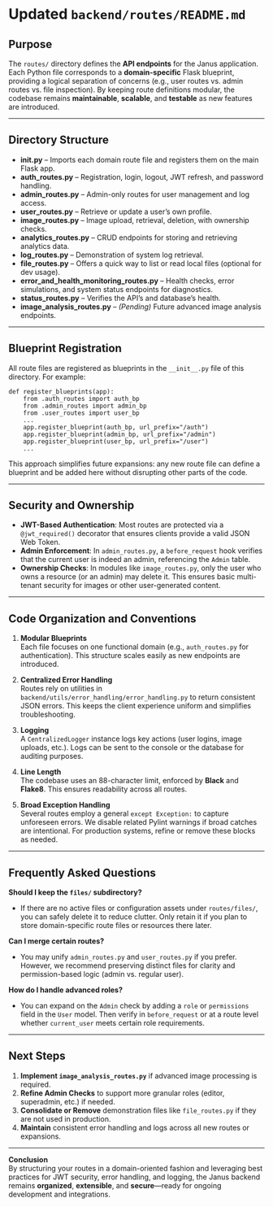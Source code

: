# **Updated `backend/routes/README.md`**

## Purpose

The `routes/` directory defines the **API endpoints** for the Janus application. Each Python file corresponds to a **domain-specific** Flask blueprint, providing a logical separation of concerns (e.g., user routes vs. admin routes vs. file inspection). By keeping route definitions modular, the codebase remains **maintainable**, **scalable**, and **testable** as new features are introduced.

---

## Directory Structure

- **__init__.py** – Imports each domain route file and registers them on the main Flask app.  
- **auth_routes.py** – Registration, login, logout, JWT refresh, and password handling.  
- **admin_routes.py** – Admin-only routes for user management and log access.  
- **user_routes.py** – Retrieve or update a user’s own profile.  
- **image_routes.py** – Image upload, retrieval, deletion, with ownership checks.  
- **analytics_routes.py** – CRUD endpoints for storing and retrieving analytics data.  
- **log_routes.py** – Demonstration of system log retrieval.  
- **file_routes.py** – Offers a quick way to list or read local files (optional for dev usage).  
- **error_and_health_monitoring_routes.py** – Health checks, error simulations, and system status endpoints for diagnostics.  
- **status_routes.py** – Verifies the API’s and database’s health.  
- **image_analysis_routes.py** – *(Pending)* Future advanced image analysis endpoints.


---

## Blueprint Registration

All route files are registered as blueprints in the `__init__.py` file of this directory. For example:

    def register_blueprints(app):
        from .auth_routes import auth_bp
        from .admin_routes import admin_bp
        from .user_routes import user_bp
        ...
        app.register_blueprint(auth_bp, url_prefix="/auth")
        app.register_blueprint(admin_bp, url_prefix="/admin")
        app.register_blueprint(user_bp, url_prefix="/user")
        ...

This approach simplifies future expansions: any new route file can define a blueprint and be added here without disrupting other parts of the code.

---

## Security and Ownership

- **JWT-Based Authentication**: Most routes are protected via a `@jwt_required()` decorator that ensures clients provide a valid JSON Web Token.  
- **Admin Enforcement**: In `admin_routes.py`, a `before_request` hook verifies that the current user is indeed an admin, referencing the `Admin` table.  
- **Ownership Checks**: In modules like `image_routes.py`, only the user who owns a resource (or an admin) may delete it. This ensures basic multi-tenant security for images or other user-generated content.

---

## Code Organization and Conventions

1. **Modular Blueprints**  
   Each file focuses on one functional domain (e.g., `auth_routes.py` for authentication). This structure scales easily as new endpoints are introduced.

2. **Centralized Error Handling**  
   Routes rely on utilities in `backend/utils/error_handling/error_handling.py` to return consistent JSON errors. This keeps the client experience uniform and simplifies troubleshooting.

3. **Logging**  
   A `CentralizedLogger` instance logs key actions (user logins, image uploads, etc.). Logs can be sent to the console or the database for auditing purposes.

4. **Line Length**  
   The codebase uses an 88-character limit, enforced by **Black** and **Flake8**. This ensures readability across all routes.

5. **Broad Exception Handling**  
   Several routes employ a general `except Exception:` to capture unforeseen errors. We disable related Pylint warnings if broad catches are intentional. For production systems, refine or remove these blocks as needed.

---

## Frequently Asked Questions

**Should I keep the `files/` subdirectory?**  
- If there are no active files or configuration assets under `routes/files/`, you can safely delete it to reduce clutter. Only retain it if you plan to store domain-specific route files or resources there later.

**Can I merge certain routes?**  
- You may unify `admin_routes.py` and `user_routes.py` if you prefer. However, we recommend preserving distinct files for clarity and permission-based logic (admin vs. regular user).

**How do I handle advanced roles?**  
- You can expand on the `Admin` check by adding a `role` or `permissions` field in the `User` model. Then verify in `before_request` or at a route level whether `current_user` meets certain role requirements.

---

## Next Steps

1. **Implement `image_analysis_routes.py`** if advanced image processing is required.  
2. **Refine Admin Checks** to support more granular roles (editor, superadmin, etc.) if needed.  
3. **Consolidate or Remove** demonstration files like `file_routes.py` if they are not used in production.  
4. **Maintain** consistent error handling and logs across all new routes or expansions.

---

**Conclusion**  
By structuring your routes in a domain-oriented fashion and leveraging best practices for JWT security, error handling, and logging, the Janus backend remains **organized**, **extensible**, and **secure**—ready for ongoing development and integrations.
